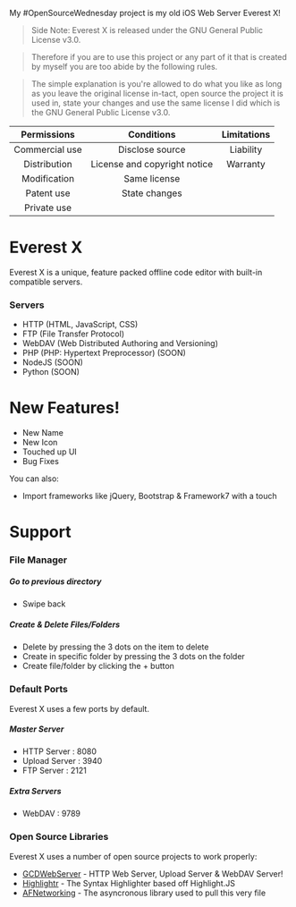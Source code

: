 My #OpenSourceWednesday project is my old iOS Web Server Everest X!

> Side Note: Everest X is released under the GNU General Public License v3.0. 

> Therefore if you are to use this project or any part of it that is created by myself you are too abide by the following rules. 

> The simple explanation is you're allowed to do what you like as long as you leave the original license in-tact, open source the project it is used in, state your changes and use the same license I did which is the GNU General Public License v3.0.


**Permissions**|**Conditions**|**Limitations**
:-----:|:-----:|:-----:
Commercial use|Disclose source|Liability
Distribution|License and copyright notice|Warranty
Modification|Same license|
Patent use|State changes|
Private use||

# Everest X

Everest X is a unique, feature packed offline code editor with built-in compatible servers.

### Servers

* HTTP (HTML, JavaScript, CSS)
* FTP (File Transfer Protocol)
* WebDAV (Web Distributed Authoring and Versioning)
* PHP (PHP: Hypertext Preprocessor) (SOON)
* NodeJS (SOON)
* Python (SOON)

# New Features!

* New Name
* New Icon
* Touched up UI
* Bug Fixes

You can also:

* Import frameworks like jQuery, Bootstrap & Framework7 with a touch

# Support

### File Manager

##### Go to previous directory

* Swipe back

##### Create & Delete Files/Folders

* Delete by pressing the 3 dots on the item to delete
* Create in specific folder by pressing the 3 dots on the folder
* Create file/folder by clicking the + button

### Default Ports

Everest X uses a few ports by default.

##### Master Server

* HTTP Server : 8080
* Upload Server : 3940
* FTP Server : 2121

##### Extra Servers

* WebDAV : 9789

### Open Source Libraries

Everest X uses a number of open source projects to work properly:

* [GCDWebServer](https://github.com/swisspol/GCDWebServer) - HTTP Web Server, Upload Server & WebDAV Server!
* [Highlightr](https://github.com/raspu/Highlightr) - The Syntax Highlighter based off Highlight.JS
* [AFNetworking](https://github.com/AFNetworking/AFNetworking) - The asyncronous library used to pull this very file
